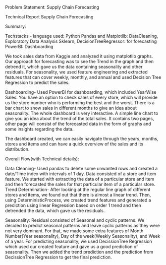 
Problem Statement: Supply Chain Forecasting<br />

Technical Report
Supply Chain Forecasting



Summary:

Techstacks - language used: Python
Pandas and Matplotlib: DataCleaning, Exploratory Data Analysis 
Sklearn, DecisionTreeRegressor:  for forecasting 
PowerBI: Dashboarding

We took sales data from Kaggle and analyzed it using matplotlib graphs. Our approach for forecasting was to see the Trend in the graph and then detrend it, which gave us the data containing seasonality and other residuals. For seasonality, we used feature engineering and extracted features that can cover weekly, monthly, and annual and used Decision Tree Regression to predict the sales. 

Dashboarding- 
Used PowerBI for dashboarding, which included YearWise Sales. You have an option to check sales of every store, which will provide us the store number who is performing the best and the worst. There is a bar chart to show sales in different months to give an idea about seasonality. The whole dashboard is very interactive. A simple line chart to give you an idea about the trend of the total sales.
It contains two pages, other page will consist of the forecasted data in the form of graphs and some insights regarding the data.





The dashboard created, we can easily navigate through the years, months, stores and items and can have a quick overview of the sales and its distribution.



Overall Flow(with Technical details):

Data Cleaning- Used pandas to delete some unwanted rows and created a date/Time index with intervals of 1 day.
Data consisted of a store and item feature. We started with extracting the data of a particular store and item and then forecasted the sales for that particular item of a particular store.
Trend Determination- After looking at the regular line graph of different stores and items, we found out that there is almost a linear trend. Then, using DeterministicProcess, we created trend features and generated a prediction using linear Regression based on order 1 trend and then detrended the data, which gave us the residuals.




Seasonality: Residual consisted of Seasonal and cyclic patterns. We decided to predict seasonal patterns and leave cyclic patterns as they were not very dominant.
For that, we made some extra features of Month Number(Year seasonality), Day of the week(Weekly Seasonality), and Week of a year. For predicting seasonality, we used DecissionTree Regression which used our created feature and gave us a good prediction of seasonality. Then we added the trend prediction and the prediction from DecissionTree Regression to get the final prediction.




